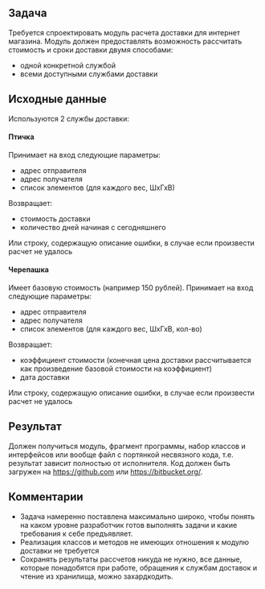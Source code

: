 ## Задача
Требуется спроектировать модуль расчета доставки для интернет магазина. 
Модуль должен предоставлять возможность рассчитать стоимость и сроки доставки двумя способами:
- одной конкретной службой
- всеми доступными службами доставки

## Исходные данные
Используются 2 службы доставки:

#### Птичка
Принимает на вход следующие параметры:
- адрес отправителя 
- адрес получателя
- список элементов (для каждого вес, ШхГхВ)

Возвращает:
- стоимость доставки
- количество дней начиная с сегодняшнего

Или строку, содержащую описание ошибки, в случае если произвести расчет не удалось
        
#### Черепашка
Имеет базовую стоимость (например 150 рублей).
Принимает на вход следующие параметры:
- адрес отправителя 
- адрес получателя
- список элементов  (для каждого вес, ШхГхВ, кол-во)
         
Возвращает:
- коэффициент стоимости (конечная цена доставки рассчитывается как произведение базовой стоимости на коэффициент)
- дата доставки

Или строку, содержащую описание ошибки, в случае если произвести расчет не удалось

## Результат
Должен получиться модуль, фрагмент программы, набор классов и интерфейсов или вообще файл с портянкой несвязного кода, т.е. результат зависит полностью от исполнителя.
Код должен быть загружен на https://github.com или https://bitbucket.org/.

## Комментарии
- Задача намеренно поставлена максимально широко, чтобы понять на каком уровне разработчик готов выполнять задачи и какие требования к себе предъявляет.
- Реализация классов и методов не имеющих отношения к модулю доставки не требуется
- Сохранять результаты рассчетов никуда не нужно, все данные, которые понадобятся при работе, обращения к службам доставок и чтение из хранилища, можно захардкодить.
